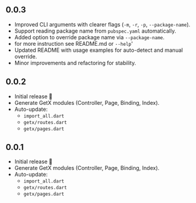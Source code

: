 ## 0.0.3
- Improved CLI arguments with clearer flags (`-m`, `-r`, `-p`, `--package-name`).
- Support reading package name from `pubspec.yaml` automatically.
- Added option to override package name via `--package-name`.
- for more instruction see README.md or `--help`'
- Updated README with usage examples for auto-detect and manual override.
- Minor improvements and refactoring for stability.

## 0.0.2
- Initial release 🎉
- Generate GetX modules (Controller, Page, Binding, Index).
- Auto-update:
    - `import_all.dart`
    - `getx/routes.dart`
    - `getx/pages.dart`

## 0.0.1
- Initial release 🎉
- Generate GetX modules (Controller, Page, Binding, Index).
- Auto-update:
    - `import_all.dart`
    - `getx/routes.dart`
    - `getx/pages.dart`